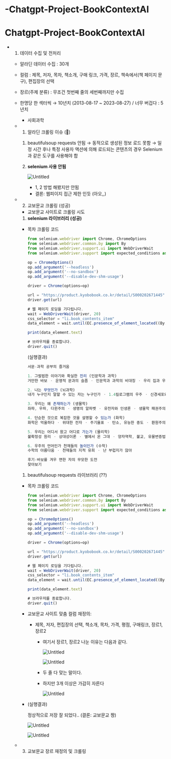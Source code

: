 # -Chatgpt-Project-BookContextAI


# Chatgpt-Project-BookContextAI

- 1. 데이터 수집 및 전처리
    - 알라딘 데이터 수집 : 30개
    - 컬럼 : 제목, 저자, 목차, 책소개, 구매 링크, 가격, 장르, 책속에서(책 페이지 문구), 편집장의 선택
    - 장르(주제 분류) : 무조건 첫번째 줄의 세번째까지만 수집
    - 한명당 한 섹터씩 → 10년치 (2013-08-17 ~ 2023-08-27) / 너무 버겁다 : 5년치
        - 사회과학
        
    - 1) 알라딘 크롤링 이슈 (😤)
        1. beautifulsoup requests 안됨 → 동적으로 생성된 정보 로드 못함 → 일정 시간 후나 특정 사용자 액션에 의해 로드되는 콘텐츠의 경우 Selenium과 같은 도구를 사용해야 합
        2. ****selenium 사용 안됨****
            
            ![Untitled](https://s3-us-west-2.amazonaws.com/secure.notion-static.com/6d6a8552-b3a8-4ae8-9f74-fc18491512af/Untitled.png)
            
            - 1, 2 방법 해봤지만 안됨
            - 결론: 웹피이지 접근 제한 인듯 (아오,,)
            
    
    - 2) 교보문교 크롤링 (성공)
        - 교보문교 사이트로 크롤링 시도
        
        1. ****selenium 라이브러리 (성공)****
        
        - 목차 크롤링 코드
            
            ```jsx
            from selenium.webdriver import Chrome, ChromeOptions
            from selenium.webdriver.common.by import By
            from selenium.webdriver.support.ui import WebDriverWait
            from selenium.webdriver.support import expected_conditions as EC
            
            op = ChromeOptions()
            op.add_argument('--headless')
            op.add_argument('--no-sandbox')
            op.add_argument('--disable-dev-shm-usage')
            
            driver = Chrome(options=op)
            
            url = "https://product.kyobobook.co.kr/detail/S000202671445"
            driver.get(url)
            
            # 웹 페이지 로딩을 기다립니다.
            wait = WebDriverWait(driver, 20)
            css_selector = "li.book_contents_item"
            data_element = wait.until(EC.presence_of_element_located((By.CSS_SELECTOR, css_selector)))
            
            print(data_element.text)
            
            # 브라우저를 종료합니다.
            driver.quit()
            ```
            
            (실행결과)
            
            ```jsx
            서문-과학 공부의 즐거움
            
            1. 그럴법한 이야기와 확실한 진리 (인문학과 과학)
            거만한 바보 ㆍ 운명적 문과의 슬픔 ㆍ 인문학과 과학의 비대칭 ㆍ 우리 집과 우리 엄마의 진실
            
            2. 나는 무엇인가 (뇌과학)
            내가 누구인지 말할 수 있는 자는 누구인가 ㆍ 1.4킬로그램의 우주 ㆍ 신경세포와 경제법칙 ㆍ 현상과 사물 자체 ㆍ 칸트 철학과 양자역학 ㆍ 측은지심과 거울신경세포 ㆍ 자유의지
            
            3. 우리는 왜 존재하는가 (생물학)
            좌파, 우파, 다윈주의 ㆍ 생명의 알파벳 ㆍ 유전자와 인생론 ㆍ 생물학 패권주의 ㆍ 사회생물학과 사회주의 ㆍ 이타 행동의 비밀
            
            4. 단순한 것으로 복잡한 것을 설명할 수 있는가 (화학)
            화학은 억울하다 ㆍ 위대한 전자 ㆍ 주기율표 ㆍ 탄소, 유능한 중도 ㆍ 환원주의 논쟁 ㆍ 통섭의 어려움
            
            5. 우리는 어디서 왔고 어디로 가는가 (물리학)
            불확정성 원리 ㆍ 상대성이론 ㆍ 별에서 온 그대 ㆍ 양자역학, 불교, 유물변증법 ㆍ 엔트로피 묵시록
            
            6. 우주의 언어인가 천재들의 놀이인가 (수학)
            수학의 아름다움 ㆍ 천재들의 지적 유희 ㆍ 난 부럽지가 않아
            
            후기-바보를 겨우 면한 자의 무모한 도전
            찾아보기
            ```
            
        
        1. beautifulsoup requests 라이브러리 (??)
        - 목차 크롤링 코드
            
            ```jsx
            from selenium.webdriver import Chrome, ChromeOptions
            from selenium.webdriver.common.by import By
            from selenium.webdriver.support.ui import WebDriverWait
            from selenium.webdriver.support import expected_conditions as EC
            
            op = ChromeOptions()
            op.add_argument('--headless')
            op.add_argument('--no-sandbox')
            op.add_argument('--disable-dev-shm-usage')
            
            driver = Chrome(options=op)
            
            url = "https://product.kyobobook.co.kr/detail/S000202671445"
            driver.get(url)
            
            # 웹 페이지 로딩을 기다립니다.
            wait = WebDriverWait(driver, 20)
            css_selector = "li.book_contents_item"
            data_element = wait.until(EC.presence_of_element_located((By.CSS_SELECTOR, css_selector)))
            
            print(data_element.text)
            
            # 브라우저를 종료합니다.
            driver.quit()
            ```
            
        - 교보문교 사이트 맞춤 컬럼 재정의:
            - 제목, 저자, 편집장의 선택, 책소개, 목차, 가격, 평점, 구매링크, 장르1, 장르2
                - 여기서 장르1, 장르2 나눈 이유는 다음과 같다.
                    
                    ![Untitled](https://s3-us-west-2.amazonaws.com/secure.notion-static.com/87d0a6b0-d599-446c-abff-f38f277f78fe/Untitled.png)
                    
                    ![Untitled](https://s3-us-west-2.amazonaws.com/secure.notion-static.com/122c00d3-870d-4ceb-8dfa-fff99abaeffe/Untitled.png)
                    
                - 두 줄 다 맞는 말이다.
                - 하지만 3개 이상은 가감히 자른다
                    
                    ![Untitled](https://s3-us-west-2.amazonaws.com/secure.notion-static.com/9eb2d9d7-0cab-4eae-8922-36cd15969c22/Untitled.png)
                    
        - (실행결과)
            
            정상적으로 저장 잘 되었다.. (결론: 교보문교 짱)
            
            ![Untitled](https://s3-us-west-2.amazonaws.com/secure.notion-static.com/0353c4a4-95d1-4208-a841-378eaed6f690/Untitled.png)
            
            ![Untitled](https://s3-us-west-2.amazonaws.com/secure.notion-static.com/7e53c0f3-04b8-475b-aff3-a894394ea932/Untitled.png)
            
    
    - 3) 교보문교 장르 재정의 및 크롤링
